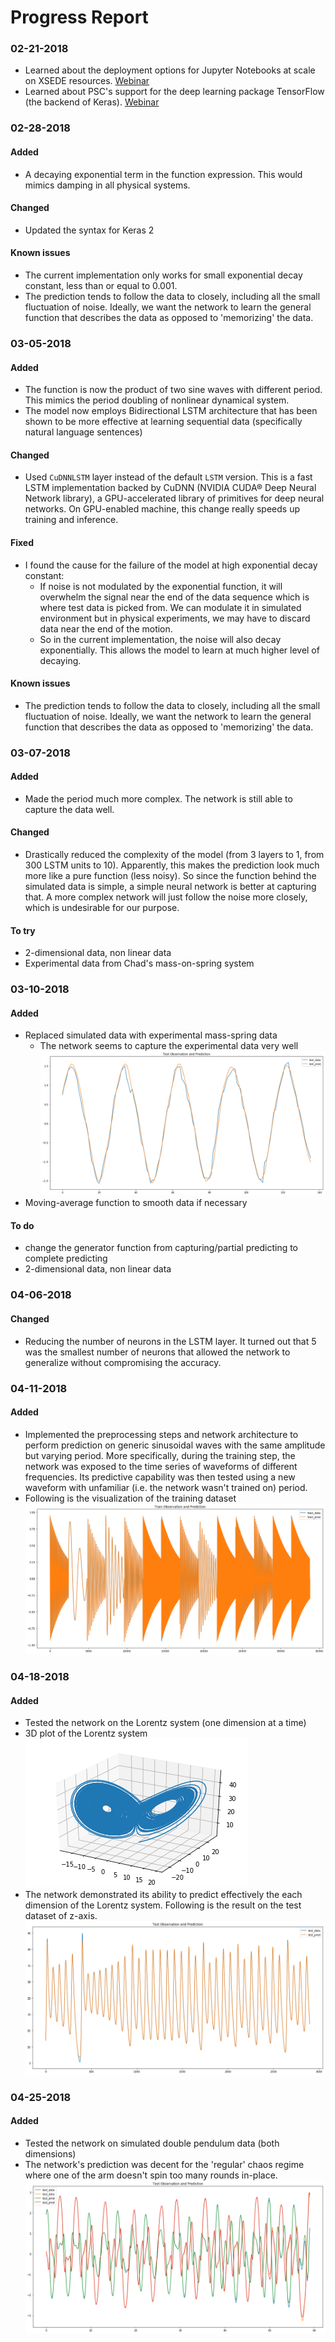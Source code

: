 # Progress Report

[//]: # (Image References)

[image0]: ./image/mass-spring1.png "Mass-on-spring"
[image1]: ./image/generic_sine_training.png "Visualization of training data for generic sine"
[image2]: ./image/lorentz_attractor.png "Lorenz attractor"
[image3]: ./image/lorentz_z_test.png "Prediction of Lorentz z-axis"
[image4]: ./image/double_pendulum1.png "Double pendulum during 'regular' chaos"

### 02-21-2018
- Learned about the deployment options for Jupyter Notebooks at scale on XSEDE resources. [Webinar](https://www.youtube.com/watch?v=BE6tRuJtq8c "ECSS Symposium December 19 2017")
- Learned about PSC's support for the deep learning package TensorFlow (the backend of Keras). [Webinar](https://www.youtube.com/watch?v=c5ItG-vg39s "ECSS Symposium February 2018")


### 02-28-2018
#### Added
- A decaying exponential term in the function expression. This would mimics damping in all physical systems.

#### Changed
- Updated the syntax for Keras 2

#### Known issues
- The current implementation only works for small exponential decay constant, less than or equal to 0.001.
- The prediction tends to follow the data to closely, including all the small fluctuation of noise. Ideally, we want the network to learn the general function that describes the data as opposed to 'memorizing' the data.


### 03-05-2018
#### Added
- The function is now the product of two sine waves with different period. This mimics the period doubling of nonlinear dynamical system.
- The model now employs Bidirectional LSTM architecture that has been shown to be more effective at learning sequential data (specifically natural language sentences)

#### Changed
- Used `CuDNNLSTM` layer instead of the default `LSTM` version. This is a fast LSTM implementation backed by CuDNN (NVIDIA CUDA® Deep Neural Network library), a GPU-accelerated library of primitives for deep neural networks. On GPU-enabled machine, this change really speeds up training and inference.

#### Fixed
- I found the cause for the failure of the model at high exponential decay constant:
    - If noise is not modulated by the exponential function, it will overwhelm the signal near the end of the data sequence which is where test data is picked from. We can modulate it in simulated environment but in physical experiments, we may have to discard data near the end of the motion.
    - So in the current implementation, the noise will also decay exponentially. This allows the model to learn at much higher level of decaying.

#### Known issues
- The prediction tends to follow the data to closely, including all the small fluctuation of noise. Ideally, we want the network to learn the general function that describes the data as opposed to 'memorizing' the data.


### 03-07-2018
#### Added
- Made the period much more complex. The network is still able to capture the data well.

#### Changed
- Drastically reduced the complexity of the model (from 3 layers to 1, from 300 LSTM units to 10). Apparently, this makes the prediction look much more like a pure function (less noisy). So since the function behind the simulated data is simple, a simple neural network is better at capturing that. A more complex network will just follow the noise more closely, which is undesirable for our purpose.

#### To try
- 2-dimensional data, non linear data
- Experimental data from Chad's mass-on-spring system


### 03-10-2018
#### Added
- Replaced simulated data with experimental mass-spring data
    - The network seems to capture the experimental data very well
    ![alt text][image0]
- Moving-average function to smooth data if necessary

#### To do
- change the generator function from capturing/partial predicting to complete predicting
- 2-dimensional data, non linear data


### 04-06-2018
#### Changed
- Reducing the number of neurons in the LSTM layer. It turned out that 5 was the smallest number of neurons that allowed the network to generalize without compromising the accuracy.


### 04-11-2018
#### Added
- Implemented the preprocessing steps and network architecture to perform prediction on generic sinusoidal waves with the same amplitude but varying period. More specifically, during the training step, the network was exposed to the time series of waveforms of different frequencies. Its predictive capability was then tested using a new waveform with unfamiliar (i.e. the network wasn't trained on) period.
- Following is the visualization of the training dataset
![alt text][image1]


### 04-18-2018
#### Added
- Tested the network on the Lorentz system (one dimension at a time)
- 3D plot of the Lorentz system
![alt text][image2]
- The network demonstrated its ability to predict effectively the each dimension of the Lorentz system. Following is the result on the test dataset of z-axis.
![alt text][image3]


### 04-25-2018
#### Added
- Tested the network on simulated double pendulum data (both dimensions)
- The network's prediction was decent for the 'regular' chaos regime where one of the arm doesn't spin too many rounds in-place.
![alt text][image4]
